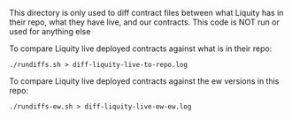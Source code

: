 This directory is only used to diff contract files between what Liquity has in their repo, what they have live, and our contracts. This code is NOT run or used for anything else

To compare Liquity live deployed contracts against what is in their repo:

```
./rundiffs.sh > diff-liquity-live-to-repo.log
```

To compare Liquity live deployed contracts against the ew versions in this repo:

```
./rundiffs-ew.sh > diff-liquity-live-ew-ew.log
```
